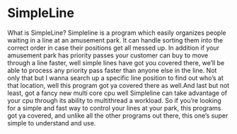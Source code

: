 # SimpleLine
What is SimpleLine? Simpleline is a program which easily organizes people waiting in a line at an amusement park. It can handle sorting them into the correct order in case their positions get all messed up. In addition if your amusement park has priority passes your customer can buy to move through a line faster, well simple lines have got you covered there, we’ll be able to process any priority pass faster than anyone else in the line. Not only that but I wanna search up a specific line position to find out who’s at that location, well this program got ya covered there as well.And last but not least, got a fancy new multi core cpu well Simpleline can take advantage of your cpu through its ability to multithread a workload. So if you’re looking for a simple and fast way to control your lines at your park, this programs got ya covered, and unlike all the other programs out there, this one’s super simple to understand and use.
